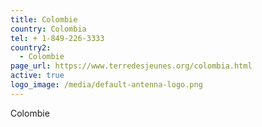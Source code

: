 ```yaml
---
title: Colombie
country: Colombia
tel: + 1-849-226-3333
country2:
  - Colombie
page_url: https://www.terredesjeunes.org/colombia.html
active: true
logo_image: /media/default-antenna-logo.png
---
```

Colombie